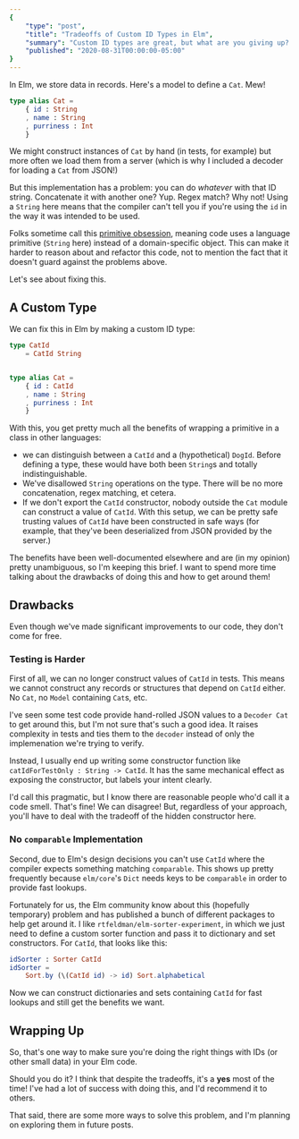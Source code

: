 ```yaml
---
{
    "type": "post",
    "title": "Tradeoffs of Custom ID Types in Elm",
    "summary": "Custom ID types are great, but what are you giving up? Is it worth it?",
    "published": "2020-08-31T00:00:00-05:00"
}
---
```


In Elm, we store data in records.
Here's a model to define a `Cat`.
Mew!

```elm
type alias Cat =
    { id : String
    , name : String
    , purriness : Int
    }
```

We might construct instances of `Cat` by hand (in tests, for example) but more often we load them from a server (which is why I included a decoder for loading a `Cat` from JSON!)

But this implementation has a problem: you can do *whatever* with that ID string.
Concatenate it with another one?
Yup.
Regex match?
Why not!
Using a `String` here means that the compiler can't tell you if you're using the `id` in the way it was intended to be used.

Folks sometime call this [primitive obsession](http://wiki.c2.com/?PrimitiveObsession), meaning code uses a language primitive (`String` here) instead of a domain-specific object.
This can make it harder to reason about and refactor this code, not to mention the fact that it doesn't guard against the problems above.

Let's see about fixing this.

## A Custom Type

We can fix this in Elm by making a custom ID type:

```elm
type CatId
    = CatId String


type alias Cat =
    { id : CatId
    , name : String
    , purriness : Int
    }
```

With this, you get pretty much all the benefits of wrapping a primitive in a class in other languages:

- we can distinguish between a `CatId` and a (hypothetical) `DogId`.
  Before defining a type, these would have both been `String`s and totally indistinguishable.
- We've disallowed `String` operations on the type.
  There will be no more concatenation, regex matching, et cetera.
- If we don't export the `CatId` constructor, nobody outside the `Cat` module can construct a value of `CatId`.
  With this setup, we can be pretty safe trusting values of `CatId` have been constructed in safe ways (for example, that they've been deserialized from JSON provided by the server.)

The benefits have been well-documented elsewhere and are (in my opinion) pretty unambiguous, so I'm keeping this brief.
I want to spend more time talking about the drawbacks of doing this and how to get around them!

## Drawbacks

Even though we've made significant improvements to our code, they don't come for free.

### Testing is Harder

First of all, we can no longer construct values of `CatId` in tests.
This means we cannot construct any records or structures that depend on `CatId` either.
No `Cat`, no `Model` containing `Cat`s, etc.

I've seen some test code provide hand-rolled JSON values to a `Decoder Cat` to get around this, but I'm not sure that's such a good idea.
It raises complexity in tests and ties them to the `decoder` instead of only the implemenation we're trying to verify.

Instead, I usually end up writing some constructor function like `catIdForTestOnly : String -> CatId`.
It has the same mechanical effect as exposing the constructor, but labels your intent clearly.

I'd call this pragmatic, but I know there are reasonable people who'd call it a code smell.
That's fine!
We can disagree!
But, regardless of your approach, you'll have to deal with the tradeoff of the hidden constructor here.

### No `comparable` Implementation

Second, due to Elm's design decisions you can't use `CatId` where the compiler expects something matching `comparable`.
This shows up pretty frequently because `elm/core`'s `Dict` needs keys to be `comparable` in order to provide fast lookups.

Fortunately for us, the Elm community know about this (hopefully temporary) problem and has published a bunch of different packages to help get around it.
I like `rtfeldman/elm-sorter-experiment`, in which we just need to define a custom sorter function and pass it to dictionary and set constructors.
For `CatId`, that looks like this:

```elm
idSorter : Sorter CatId
idSorter =
    Sort.by (\(CatId id) -> id) Sort.alphabetical
```

Now we can construct dictionaries and sets containing `CatId` for fast lookups and still get the benefits we want.

## Wrapping Up

So, that's one way to make sure you're doing the right things with IDs (or other small data) in your Elm code.

Should you do it?
I think that despite the tradeoffs, it's a **yes** most of the time!
I've had a lot of success with doing this, and I'd recommend it to others.

That said, there are some more ways to solve this problem, and I'm planning on exploring them in future posts.
